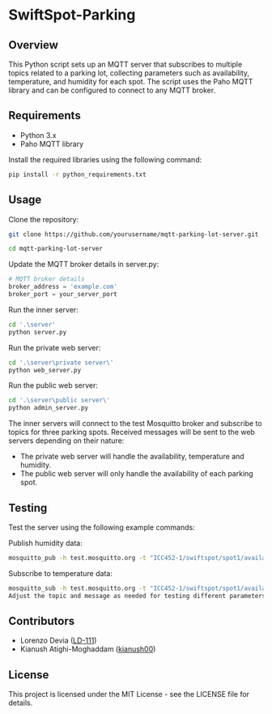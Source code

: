 # SwiftSpot-Parking
## Overview
This Python script sets up an MQTT server that subscribes to multiple topics related to a parking lot, collecting parameters such as availability, temperature, and humidity for each spot. The script uses the Paho MQTT library and can be configured to connect to any MQTT broker.

## Requirements
- Python 3.x
- Paho MQTT library
  
Install the required libraries using the following command:

```bash
pip install -r python_requirements.txt
```
## Usage
Clone the repository:
```bash
git clone https://github.com/yourusername/mqtt-parking-lot-server.git

cd mqtt-parking-lot-server
```
Update the MQTT broker details in server.py:

```python
# MQTT broker details
broker_address = 'example.com'
broker_port = your_server_port
```
Run the inner server:
```bash
cd '.\server'
python server.py
```
Run the private web server:
```bash
cd '.\server\private server\'
python web_server.py
```
Run the public web server:
```bash
cd '.\server\public server\'
python admin_server.py
```

The inner servers will connect to the test Mosquitto broker and subscribe to topics for three parking spots. Received messages will be sent to the web servers depending on their nature: 
- The private web server will handle the availability, temperature and humidity. 
- The public web server will only handle the availability of each parking spot.

## Testing
Test the server using the following example commands:

Publish humidity data:
```bash
mosquitto_pub -h test.mosquitto.org -t "ICC452-1/swiftspot/spot1/availability" -m "True"
```
Subscribe to temperature data:
```bash
mosquitto_sub -h test.mosquitto.org -t "ICC452-1/swiftspot/spot1/availability"
Adjust the topic and message as needed for testing different parameters and parking spots.
```

## Contributors
- Lorenzo Devia ([LD-111](https://github.com/LD-111))
- Kianush Atighi-Moghaddam ([kianush00](https://github.com/kianush00))

## License
This project is licensed under the MIT License - see the LICENSE file for details.
